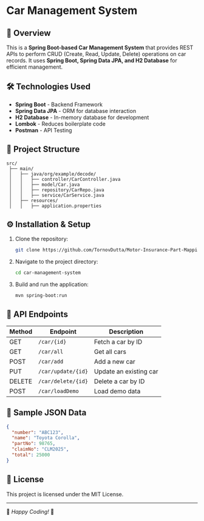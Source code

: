 # Car Management System

## 📌 Overview
This is a **Spring Boot-based Car Management System** that provides REST APIs to perform CRUD (Create, Read, Update, Delete) operations on car records. It uses **Spring Boot, Spring Data JPA, and H2 Database** for efficient management.

## 🛠️ Technologies Used
- **Spring Boot** - Backend Framework
- **Spring Data JPA** - ORM for database interaction
- **H2 Database** - In-memory database for development
- **Lombok** - Reduces boilerplate code
- **Postman** - API Testing

## 📂 Project Structure
```
src/
 ├── main/
 │   ├── java/org/example/decode/
 │   │   ├── controller/CarController.java
 │   │   ├── model/Car.java
 │   │   ├── repository/CarRepo.java
 │   │   ├── service/CarService.java
 │   ├── resources/
 │   │   ├── application.properties
```

## ⚙️ Installation & Setup
1. Clone the repository:
   ```sh
   git clone https://github.com/TornovDutta/Motor-Insurance-Part-Mapping-and-Recommendation.git
   ```
2. Navigate to the project directory:
   ```sh
   cd car-management-system
   ```
3. Build and run the application:
   ```sh
   mvn spring-boot:run
   ```

## 🚀 API Endpoints
| Method | Endpoint           | Description |
|--------|-------------------|-------------|
| GET    | `/car/{id}`        | Fetch a car by ID |
| GET    | `/car/all`         | Get all cars |
| POST   | `/car/add`         | Add a new car |
| PUT    | `/car/update/{id}` | Update an existing car |
| DELETE | `/car/delete/{id}` | Delete a car by ID |
| POST   | `/car/loadDemo`    | Load demo data |

## 🔹 Sample JSON Data
```json
{
  "number": "ABC123",
  "name": "Toyota Corolla",
  "partNo": 98765,
  "claimNo": "CLM2025",
  "total": 25000
}
```

## 📝 License
This project is licensed under the MIT License.

---
🎯 *Happy Coding!* 🚀

